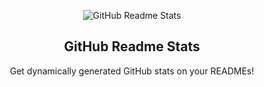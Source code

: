 <p align="center">
 <img src="https://gudlogo.com/wp-content/uploads/2019/05/logo-con-vit-27.png" align="center" alt="GitHub Readme Stats" />
 <h2 align="center">GitHub Readme Stats</h2>
 <p align="center">Get dynamically generated GitHub stats on your READMEs!</p>
</p>
